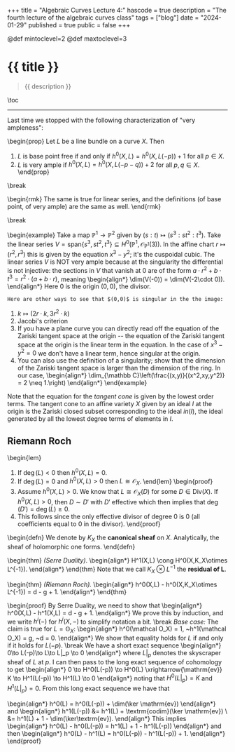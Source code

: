 +++
title = "Algebraic Curves Lecture 4:"
hascode = true
description = "The fourth lecture of the algebraic curves class"
tags = ["blog"]
date = "2024-01-29"
published = true
public = false
+++

@def mintoclevel=2
@def maxtoclevel=3

# {{ title }}

> {{ description }}

\toc

---

Last time we stopped with the following characterization of "very ampleness":

\begin{prop}
    Let $L$ be a line bundle on a curve $X$. Then

1. $L$ is base point free if and only if $h^0(X,L) = h^0(X,L(-p)) + 1$ for all $p\in X$.
1. $L$ is very ample if $h^0(X,L) = h^0(X,L(-p-q))+2$ for all $p,q \in X$.
\end{prop}

\break

\begin{rmk}
    The same is true for linear series, and the definitions (of base point, of very ample) are the same as well.
\end{rmk}

\break

\begin{example}
    Take a map $\mathbb P^1 \to \mathbb P^2$ given by $(s:t) \mapsto (s^3:st^2:t^3)$. Take the linear series $V = \mathrm{span}\{s^3,st^2,t^3\} \subseteq H^0(\mathbb P^1, \mathcal O_{\mathbb P^1}(3))$. In the affine chart $r\mapsto (r^2, r^3)$ this is given by the equation $x^3 - y^2$; it's the cuspoidal cubic. The linear series $V$ is NOT very ample because at the singularity the differential is not injective: the sections in $V$ that vanish at $0$ are of the form $a\cdot r^2 + b\cdot t^3 = r^2\cdot (a+b\cdot r)$, meaning
    \begin{align*}
        \dim(V(-0)) = \dim(V(-2\cdot 0)).
    \end{align*}
    Here $0$ is the origin $(0,0)$, the divisor.

    Here are other ways to see that $(0,0)$ is singular in the the image:
1. $k\mapsto (2r \cdot k, 3r^2 \cdot k)$
2. Jacobi's criterion
3. If you have a plane curve you can directly read off the equation of the Zariski tangent space at the origin -- the equation of the Zariski tangent space at the origin is the linear term in the equation. In the case of $x^3 - y^2 = 0$ we don't have a linear term, hence singular at the origin.
4. You can also use the definition of a singularity; show that the dimension of the Zariski tangent space is larger than the dimension of the ring. In our case,
\begin{align*}
    \dim_{\mathbb C}\left(\frac{(x,y)}{(x^2,xy,y^2)} = 2 \neq 1.\right)
\end{align*}
\end{example}

Note that the equation for the *tangent cone* is given by the lowest order terms. The tangent cone to an affine variety $X$ given by an ideal $I$ at the origin is the Zariski closed subset corresponding to the ideal $in(I)$, the ideal generated by all the lowest degree terms of elements in $I$.

## Riemann Roch

\begin{lem}
1. If $\deg(L) < 0$ then $h^0(X,L) = 0$.
1. If $\deg(L) = 0$ and $h^0(X,L) > 0$ then $L\cong \mathcal O_X$.
\end{lem}
\begin{proof}
1. Assume $h^0(X,L) > 0$. We know that $L\cong \mathcal O_X(D)$ for some $D\in \textrm{Div}(X)$. If $h^0(X,L) > 0$, then $D\sim D'$ with $D'$ effective which then implies that $\deg(D') = \deg(L) \geq 0$.
1. This follows since the only effective divisor of degree $0$ is 0 (all coefficients equal to 0 in the divisor).
\end{proof}

\begin{defn}
    We denote by $K_X$ the **canonical sheaf** on $X$. Analytically, the sheaf of holomorphic one forms.
\end{defn}

\begin{thm}
    *(Serre Duality)*.
    \begin{align*}
        H^1(X,L) \cong H^0(X,K_X\otimes L^{-1}).
    \end{align*}
\end{thm}
Note that we call $K_X\otimes L^{-1}$ the **residual of $\mathbf{L}$**.

\begin{thm}
    *(Riemann Roch).*
    \begin{align*}
        h^0(X,L) - h^0(X,K_X\otimes L^{-1}) = d - g + 1.
    \end{align*}
\end{thm}

\begin{proof}
    By Serre Duality, we need to show that
    \begin{align*}
        h^0(X,L) - h^1(X,L) = d - g + 1.
    \end{align*}
    We prove this by induction, and we write $h^i(-)$ for $h^i(X,-)$ to simplify notation a bit.
\break
    *Base case:* The claim is true for $L = \mathbb O_X$:
    \begin{align*}
        h^0(\mathcal O_X) = 1, ~h^1(\mathcal O_X) = g, ~d = 0.
    \end{align*}
    We show that equality holds for $L$ if and only if it holds for $L(-p)$.
    \break
    We have a short exact sequence
    \begin{align*}
        0\to L(-p)\to L\to L|_p \to 0
    \end{align*}
    where $L|_p$ denotes the skyscraper sheaf of $L$ at $p$. I can then pass to the long exact sequence of cohomology to get
    \begin{align*}
        0 \to H^0(L(-p)) \to H^0(L) \xrightarrow{\mathrm{ev}} K \to H^1(L(-p)) \to H^1(L) \to 0
    \end{align*}
    noting that $H^0(L|_p) = K$ and $H^1(L|_p) = 0$. From this long exact sequence we have that 

\begin{align*}
    h^0(L) = h^0(L(-p)) + \dim(\ker \mathrm{ev})
\end{align*} 
and
\begin{align*}
    h^1(L(-p)) &= h^1(L) + \textrm{codim}(\ker \mathrm{ev}) \\
    &= h^1(L) + 1 - \dim(\ker\textrm{ev}).
\end{align*}
This implies
\begin{align*}
    h^0(L) - h^0(L(-p)) = h^1(L) + 1 - h^1(L(-p))
\end{align*}
and then
\begin{align*}
    h^0(L) - h^1(L) = h^0(L(-p)) - h^1(L(-p)) + 1.
\end{align*}
\end{proof}
